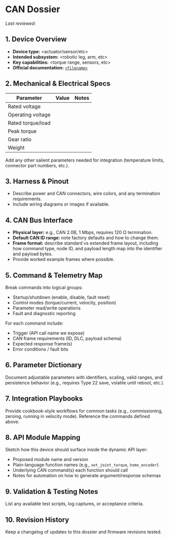 # <Vendor> <Device> CAN Dossier

*Last reviewed: <YYYY-MM-DD>*

## 1. Device Overview
- **Device type:** <actuator/sensor/etc>
- **Intended subsystem:** <robotic leg, arm, etc>
- **Key capabilities:** <torque range, sensors, etc>
- **Official documentation:** [`<filename>`](./<filename>)

## 2. Mechanical & Electrical Specs
| Parameter | Value | Notes |
|-----------|-------|-------|
| Rated voltage |  | |
| Operating voltage |  | |
| Rated torque/load |  | |
| Peak torque |  | |
| Gear ratio |  | |
| Weight |  | |

Add any other salient parameters needed for integration (temperature limits, connector part
numbers, etc.).

## 3. Harness & Pinout
- Describe power and CAN connectors, wire colors, and any termination requirements.
- Include wiring diagrams or images if available.

## 4. CAN Bus Interface
- **Physical layer:** e.g., CAN 2.0B, 1 Mbps, requires 120 Ω termination.
- **Default CAN ID range:** note factory defaults and how to change them.
- **Frame format:** describe standard vs extended frame layout, including how command type,
  node ID, and payload length map into the identifier and payload bytes.
- Provide worked example frames where possible.

## 5. Command & Telemetry Map
Break commands into logical groups:
- Startup/shutdown (enable, disable, fault reset)
- Control modes (torque/current, velocity, position)
- Parameter read/write operations
- Fault and diagnostic reporting

For each command include:
- Trigger (API call name we expose)
- CAN frame requirements (ID, DLC, payload schema)
- Expected response frame(s)
- Error conditions / fault bits

## 6. Parameter Dictionary
Document adjustable parameters with identifiers, scaling, valid ranges, and persistence behavior
(e.g., requires Type 22 save, volatile until reboot, etc.).

## 7. Integration Playbooks
Provide cookbook-style workflows for common tasks (e.g., commissioning, zeroing, running in
velocity mode). Reference the commands defined above.

## 8. API Module Mapping
Sketch how this device should surface inside the dynamic API layer:
- Proposed module name and version
- Plain-language function names (e.g., `set_joint_torque`, `home_encoder`)
- Underlying CAN command(s) each function should call
- Notes for automation on how to generate argument/response schemas

## 9. Validation & Testing Notes
List any available test scripts, log captures, or acceptance criteria.

## 10. Revision History
Keep a changelog of updates to this dossier and firmware revisions tested.
